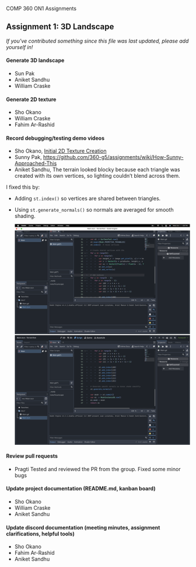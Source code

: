 COMP 360 ON1 Assignments


## Assignment 1: 3D Landscape
*If you've contributed something since this file was last updated, please add yourself in!*

#### Generate 3D landscape
- Sun Pak
- Aniket Sandhu
- William Craske
#### Generate 2D texture
- Sho Okano
- William Craske
- Fahim Ar-Rashid
#### Record debugging/testing demo videos
- Sho Okano, [Initial 2D Texture Creation](https://youtu.be/Hb5TNBVI_qE)
- Sunny Pak, https://github.com/360-g5/assignments/wiki/How-Sunny-Approached-This
- Aniket Sandhu,
  The terrain looked blocky because each triangle was created with its own vertices, so lighting couldn’t blend across them.  

I fixed this by:
- Adding `st.index()` so vertices are shared between triangles.
- Using `st.generate_normals()` so normals are averaged for smooth shading.

  ![Smoothing Fix](assets/smooth_fix.png)
  ![Smoothing Fix](assets/smooth_fix2.png)

#### Review pull requests
- Pragti
  Tested and reviewed the PR from the group. Fixed some minor bugs
#### Update project documentation (README.md, kanban board)
- Sho Okano
- William Craske
- Aniket Sandhu
#### Update discord documentation (meeting minutes, assignment clarifications, helpful tools) 
- Sho Okano
- Fahim Ar-Rashid
- Aniket Sandhu
